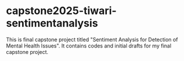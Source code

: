 # capstone2025-tiwari-sentimentanalysis
This is final capstone project titled "Sentiment Analysis for Detection of Mental Health Issues".
It contains codes and initial drafts for my final capstone project.
